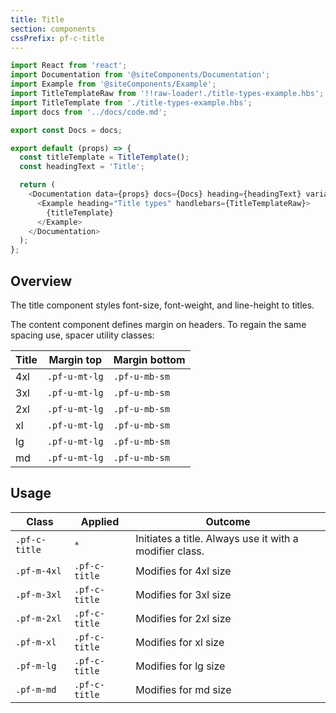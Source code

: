 ```yaml
---
title: Title
section: components
cssPrefix: pf-c-title
---
```


```js
import React from 'react';
import Documentation from '@siteComponents/Documentation';
import Example from '@siteComponents/Example';
import TitleTemplateRaw from '!!raw-loader!./title-types-example.hbs';
import TitleTemplate from './title-types-example.hbs';
import docs from '../docs/code.md';

export const Docs = docs;

export default (props) => {
  const titleTemplate = TitleTemplate();
  const headingText = 'Title';

  return (
    <Documentation data={props} docs={Docs} heading={headingText} variablesRoot={variablesRoot}>
      <Example heading="Title types" handlebars={TitleTemplateRaw}>
        {titleTemplate}
      </Example>
    </Documentation>
  );
};
```

## Overview
The title component styles font-size, font-weight, and line-height to titles.

The content component defines margin on headers. To regain the same spacing use, spacer utility classes:

| Title | Margin top | Margin bottom |
| -- | -- | -- |
| 4xl | `.pf-u-mt-lg` | `.pf-u-mb-sm` |
| 3xl | `.pf-u-mt-lg` | `.pf-u-mb-sm` |
| 2xl | `.pf-u-mt-lg` | `.pf-u-mb-sm` |
| xl | `.pf-u-mt-lg` | `.pf-u-mb-sm` |
| lg | `.pf-u-mt-lg` | `.pf-u-mb-sm` |
| md | `.pf-u-mt-lg` | `.pf-u-mb-sm` |

## Usage

| Class | Applied | Outcome |
| -- | -- | -- |
| `.pf-c-title` | `*` |  Initiates a title. Always use it with a modifier class. |
| `.pf-m-4xl` | `.pf-c-title` | Modifies for 4xl size |
| `.pf-m-3xl` | `.pf-c-title` | Modifies for 3xl size |
| `.pf-m-2xl` | `.pf-c-title` | Modifies for 2xl size |
| `.pf-m-xl` | `.pf-c-title` | Modifies for xl size |
| `.pf-m-lg` | `.pf-c-title` | Modifies for lg size |
| `.pf-m-md` | `.pf-c-title` | Modifies for md size |
